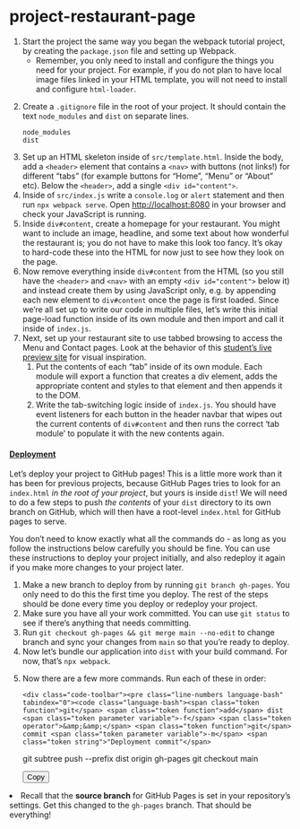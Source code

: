 # project-restaurant-page
<div class="lesson-content__panel">

<ol>
  <li>Start the project the same way you began the webpack tutorial project, by creating the <code>package.json</code> file and setting up Webpack.
    <ul>
      <li>Remember, you only need to install and configure the things you need for your project. For example, if you do not plan to have local image files linked in your HTML template, you will not need to install and configure <code>html-loader</code>.</li>
    </ul>
  </li>
  <li>
  <p>Create a <code>.gitignore</code> file in the root of your project. It should contain the text <code>node_modules</code> and <code>dist</code> on separate lines.</p>

<div class="code-toolbar"><pre class="line-numbers language-text" tabindex="0"><code class="language-text">node_modules
dist
<span aria-hidden="true" class="line-numbers-rows"><span></span><span></span></span></code></pre></div>
  </li>
  <li>Set up an HTML skeleton inside of <code>src/template.html</code>. Inside the body, add a <code>&lt;header&gt;</code> element that contains a <code>&lt;nav&gt;</code> with buttons (not links!) for different “tabs” (for example buttons for “Home”, “Menu” or “About” etc). Below the <code>&lt;header&gt;</code>, add a single <code>&lt;div id="content"&gt;</code>.</li>
  <li>Inside of <code>src/index.js</code> write a <code>console.log</code> or <code>alert</code> statement and then run <code>npx webpack serve</code>. Open <a href="http://localhost:8080" target="_blank" rel="noopener noreferrer">http://localhost:8080</a> in your browser and check your JavaScript is running.</li>
  <li>Inside <code>div#content</code>, create a homepage for your restaurant. You might want to include an image, headline, and some text about how wonderful the restaurant is; you do not have to make this look too fancy. It’s okay to hard-code these into the HTML for now just to see how they look on the page.</li>
  <li>Now remove everything inside <code>div#content</code> from the HTML (so you still have the <code>&lt;header&gt;</code> and <code>&lt;nav&gt;</code> with an empty <code>&lt;div id="content"&gt;</code> below it) and instead create them by using JavaScript only, e.g. by appending each new element to <code>div#content</code> once the page is first loaded. Since we’re all set up to write our code in multiple files, let’s write this initial page-load function inside of its own module and then import and call it inside of <code>index.js</code>.</li>
  <li>Next, set up your restaurant site to use tabbed browsing to access the Menu and Contact pages. Look at the behavior of this <a href="https://web.archive.org/web/20221024060550/https://eckben.github.io/bearysBreakfastBar/" target="_blank" rel="noopener noreferrer">student’s live preview site</a> for visual inspiration.
    <ol>
      <li>Put the contents of each “tab” inside of its own module. Each module will export a function that creates a div element, adds the appropriate content and styles to that element and then appends it to the DOM.</li>
      <li>Write the tab-switching logic inside of <code>index.js</code>. You should have event listeners for each button in the header navbar that wipes out the current contents of <code>div#content</code> and then runs the correct ‘tab module’ to populate it with the new contents again.</li>
    </ol>
  </li>
</ol>

<h4 id="deployment"><a href="#deployment" class="anchor-link">Deployment</a></h4>

<p>Let’s deploy your project to GitHub pages! This is a little more work than it has been for previous projects, because GitHub Pages tries to look for an <code>index.html</code> <em>in the root of your project</em>, but yours is inside <code>dist</code>! We will need to do a few steps to push <em>the contents</em> of your <code>dist</code> directory to its own branch on GitHub, which will then have a root-level <code>index.html</code> for GitHub pages to serve.</p>

<p>You don’t need to know exactly what all the commands do - as long as you follow the instructions below carefully you should be fine. You can use these instructions to deploy your project initially, and also redeploy it again if you make more changes to your project later.</p>

<ol>
  <li>Make a new branch to deploy from by running <code>git branch gh-pages</code>. You only need to do this the first time you deploy. The rest of the steps should be done every time you deploy or redeploy your project.</li>
  <li>Make sure you have all your work committed. You can use <code>git status</code> to see if there’s anything that needs committing.</li>
  <li>Run <code>git checkout gh-pages &amp;&amp; git merge main --no-edit</code> to change branch and sync your changes from <code>main</code> so that you’re ready to deploy.</li>
  <li>Now let’s bundle our application into <code>dist</code> with your build command. For now, that’s <code>npx webpack</code>.</li>
  <li>
    <p>Now there are a few more commands. Run each of these in order:</p>

    <div class="code-toolbar"><pre class="line-numbers language-bash" tabindex="0"><code class="language-bash"><span class="token function">git</span> <span class="token function">add</span> dist <span class="token parameter variable">-f</span> <span class="token operator">&amp;&amp;</span> <span class="token function">git</span> commit <span class="token parameter variable">-m</span> <span class="token string">"Deployment commit"</span>
<span class="token function">git</span> subtree push <span class="token parameter variable">--prefix</span> dist origin gh-pages
<span class="token function">git</span> checkout main
<span aria-hidden="true" class="line-numbers-rows"><span></span><span></span><span></span></span></code></pre><div class="toolbar"><div class="toolbar-item"><button class="copy-to-clipboard-button" type="button" data-copy-state="copy"><span>Copy</span></button></div></div></div>
  </li>
  <li>Recall that the <strong>source branch</strong> for GitHub Pages is set in your repository’s settings. Get this changed to the <code>gh-pages</code> branch. That should be everything!</li>
</ol>

</div>
